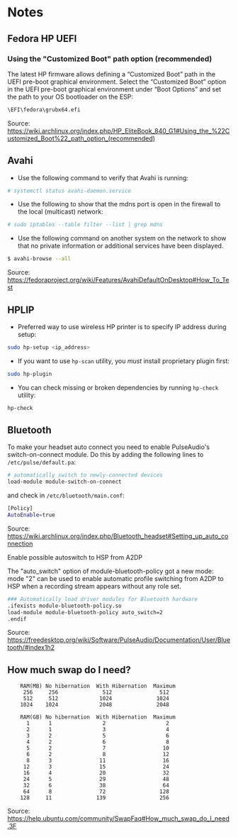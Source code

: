 # Notes

## Fedora HP UEFI

### Using the "Customized Boot" path option (recommended)

The latest HP firmware allows defining a “Customized Boot” path in the UEFI pre-boot graphical environment.
Select the “Customized Boot” option in the UEFI pre-boot graphical environment under “Boot Options” and set
the path to your OS bootloader on the ESP:

```bash
\EFI\fedora\grubx64.efi
```

Source: https://wiki.archlinux.org/index.php/HP_EliteBook_840_G1#Using_the_%22Customized_Boot%22_path_option_(recommended)

## Avahi

- Use the following command to verify that Avahi is running:

```bash
# systemctl status avahi-daemon.service
```

- Use the following to show that the mdns port is open in the firewall to the local (multicast) network:

```bash
# sudo iptables --table filter --list | grep mdns
```

- Use the following command on another system on the network to show that no private information or additional services
  have been displayed.

```bash
$ avahi-browse --all
```

Source: https://fedoraproject.org/wiki/Features/AvahiDefaultOnDesktop#How_To_Test

## HPLIP

- Preferred way to use wireless HP printer is to specify IP address during setup:

```bash
sudo hp-setup <ip_address>
```

- If you want to use `hp-scan` utility, you *must* install proprietary plugin first:

```bash
sudo hp-plugin
```

- You can check missing or broken dependencies by running `hp-check` utility:

```bash
hp-check
```

## Bluetooth

To make your headset auto connect you need to enable PulseAudio's switch-on-connect module. Do this by adding the
following lines to `/etc/pulse/default.pa`:

```bash
# automatically switch to newly-connected devices
load-module module-switch-on-connect
```

and check in `/etc/bluetooth/main.conf`:

```bash
[Policy]
AutoEnable=true
```

Source: https://wiki.archlinux.org/index.php/Bluetooth_headset#Setting_up_auto_connection

Enable possible autoswitch to HSP from A2DP

The "auto_switch" option of module-bluetooth-policy got a new mode: mode "2" can be used to enable automatic profile
switching from A2DP to HSP when a recording stream appears without any role set.

```bash
### Automatically load driver modules for Bluetooth hardware
.ifexists module-bluetooth-policy.so
load-module module-bluetooth-policy auto_switch=2
.endif
```

Source: https://freedesktop.org/wiki/Software/PulseAudio/Documentation/User/Bluetooth/#index1h2

## How much swap do I need?

        RAM(MB) No hibernation  With Hibernation  Maximum
         256     256              512               512
         512     512             1024              1024
        1024    1024             2048              2048

        RAM(GB) No hibernation  With Hibernation  Maximum
          1      1                2                   2
          2      1                3                   4
          3      2                5                   6
          4      2                6                   8
          5      2                7                  10
          6      2                8                  12
          8      3               11                  16
         12      3               15                  24
         16      4               20                  32
         24      5               29                  48
         32      6               38                  64
         64      8               72                 128
        128     11              139                 256

Source: https://help.ubuntu.com/community/SwapFaq#How_much_swap_do_I_need.3F
